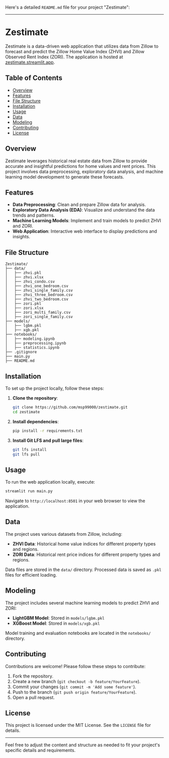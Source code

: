 Here's a detailed `README.md` file for your project "Zestimate":

---

# Zestimate

Zestimate is a data-driven web application that utilizes data from Zillow to forecast and predict the Zillow Home Value Index (ZHVI) and Zillow Observed Rent Index (ZORI). The application is hosted at [zestimate.streamlit.app](https://zestimate.streamlit.app).

## Table of Contents

- [Overview](#overview)
- [Features](#features)
- [File Structure](#file-structure)
- [Installation](#installation)
- [Usage](#usage)
- [Data](#data)
- [Modeling](#modeling)
- [Contributing](#contributing)
- [License](#license)

## Overview

Zestimate leverages historical real estate data from Zillow to provide accurate and insightful predictions for home values and rent prices. This project involves data preprocessing, exploratory data analysis, and machine learning model development to generate these forecasts.

## Features

- **Data Preprocessing**: Clean and prepare Zillow data for analysis.
- **Exploratory Data Analysis (EDA)**: Visualize and understand the data trends and patterns.
- **Machine Learning Models**: Implement and train models to predict ZHVI and ZORI.
- **Web Application**: Interactive web interface to display predictions and insights.

## File Structure

```
Zestimate/
├── data/
│   ├── zhvi.pkl
│   ├── zhvi.xlsx
│   ├── zhvi_condo.csv
│   ├── zhvi_one_bedroom.csv
│   ├── zhvi_single_family.csv
│   ├── zhvi_three_bedroom.csv
│   ├── zhvi_two_bedroom.csv
│   ├── zori.pkl
│   ├── zori.xlsx
│   ├── zori_multi_family.csv
│   ├── zori_single_family.csv
├── models/
│   ├── lgbm.pkl
│   ├── xgb.pkl
├── notebooks/
│   ├── modeling.ipynb
│   ├── preprocessing.ipynb
│   ├── statistics.ipynb
├── .gitignore
├── main.py
├── README.md
```

## Installation

To set up the project locally, follow these steps:

1. **Clone the repository**:

   ```sh
   git clone https://github.com/msp99000/zestimate.git
   cd zestimate
   ```

2. **Install dependencies**:

   ```sh
   pip install -r requirements.txt
   ```

3. **Install Git LFS and pull large files**:
   ```sh
   git lfs install
   git lfs pull
   ```

## Usage

To run the web application locally, execute:

```sh
streamlit run main.py
```

Navigate to `http://localhost:8501` in your web browser to view the application.

## Data

The project uses various datasets from Zillow, including:

- **ZHVI Data**: Historical home value indices for different property types and regions.
- **ZORI Data**: Historical rent price indices for different property types and regions.

Data files are stored in the `data/` directory. Processed data is saved as `.pkl` files for efficient loading.

## Modeling

The project includes several machine learning models to predict ZHVI and ZORI:

- **LightGBM Model**: Stored in `models/lgbm.pkl`
- **XGBoost Model**: Stored in `models/xgb.pkl`

Model training and evaluation notebooks are located in the `notebooks/` directory.

## Contributing

Contributions are welcome! Please follow these steps to contribute:

1. Fork the repository.
2. Create a new branch (`git checkout -b feature/YourFeature`).
3. Commit your changes (`git commit -m 'Add some feature'`).
4. Push to the branch (`git push origin feature/YourFeature`).
5. Open a pull request.

## License

This project is licensed under the MIT License. See the `LICENSE` file for details.

---

Feel free to adjust the content and structure as needed to fit your project's specific details and requirements.
